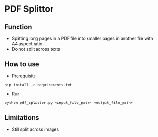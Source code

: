 # PDF Splittor

## Function
- Splitting long pages in a PDF file into smaller pages in another file with A4 aspect ratio.
- Do not split across texts

## How to use
- Prerequisite
```
pip install -r requirements.txt
```

- Run
```
python pdf_splittor.py <input_file_path> <output_file_path>
```

## Limitations
- Still split across images